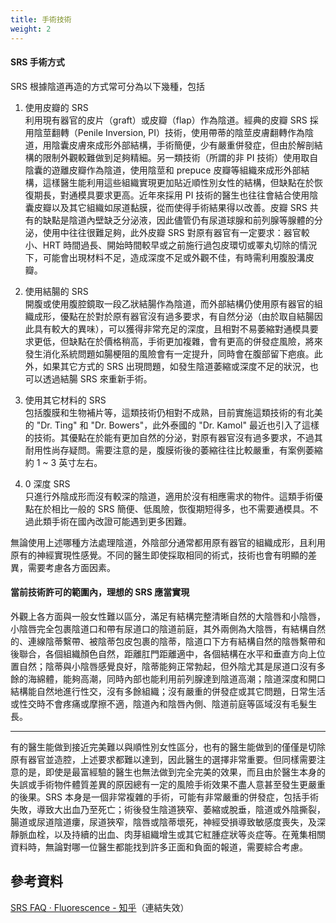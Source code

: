 ```yaml
---
title: 手術技術
weight: 2
---
```


#### SRS 手術方式

SRS 根據陰道再造的方式常可分為以下幾種，包括

1. 使用皮瓣的 SRS\
   利用現有器官的皮片（graft）或皮瓣（flap）作為陰道。經典的皮瓣 SRS 採用陰莖翻轉（Penile Inversion, PI）技術，使用帶蒂的陰莖皮膚翻轉作為陰道，用陰囊皮膚來成形外部結構，手術簡便，少有嚴重併發症，但由於解剖結構的限制外觀較難做到足夠精細。另一類技術（所謂的非 PI 技術）使用取自陰囊的遊離皮瓣作為陰道，使用陰莖和 prepuce 皮瓣等組織來成形外部結構，這樣醫生能利用這些組織實現更加貼近順性別女性的結構，但缺點在於恢復期長，對通模具要求更高。近年來採用 PI 技術的醫生也往往會結合使用陰囊皮瓣以及其它組織如尿道黏膜，從而使得手術結果得以改善。皮瓣 SRS 共有的缺點是陰道內壁缺乏分泌液，因此儘管仍有尿道球腺和前列腺等腺體的分泌，使用中往往很難足夠，此外皮瓣 SRS 對原有器官有一定要求：器官較小、HRT 時間過長、開始時間較早或之前施行過包皮環切或睪丸切除的情況下，可能會出現材料不足，造成深度不足或外觀不佳，有時需利用腹股溝皮瓣。

1. 使用結腸的 SRS\
   開腹或使用腹腔鏡取一段乙狀結腸作為陰道，而外部結構仍使用原有器官的組織成形，優點在於對於原有器官沒有過多要求，有自然分泌（由於取自結腸因此具有較大的異味），可以獲得非常充足的深度，且相對不易萎縮對通模具要求更低，但缺點在於價格稍高，手術更加複雜，會有更高的併發症風險，將來發生消化系統問題如腸梗阻的風險會有一定提升，同時會在腹部留下疤痕。此外，如果其它方式的 SRS 出現問題，如發生陰道萎縮或深度不足的狀況，也可以透過結腸 SRS 來重新手術。

1. 使用其它材料的 SRS\
   包括腹膜和生物補片等，這類技術仍相對不成熟，目前實施這類技術的有北美的 "Dr. Ting" 和 "Dr. Bowers"，此外泰國的 "Dr. Kamol" 最近也引入了這樣的技術。其優點在於能有更加自然的分泌，對原有器官沒有過多要求，不過其耐用性尚存疑問。需要注意的是，腹膜術後的萎縮往往比較嚴重，有案例萎縮約 1 ~ 3 英寸左右。

1. 0 深度 SRS\
   只進行外陰成形而沒有較深的陰道，適用於沒有相應需求的物件。這類手術優點在於相比一般的 SRS 簡便、低風險，恢復期短得多，也不需要通模具。不過此類手術在國內改證可能遇到更多困難。

無論使用上述哪種方法處理陰道，外陰部分通常都用原有器官的組織成形，且利用原有的神經實現性感覺。不同的醫生即使採取相同的術式，技術也會有明顯的差異，需要考慮各方面因素。

#### 當前技術許可的範圍內，理想的 SRS 應當實現

外觀上各方面與一般女性難以區分，滿足有結構完整清晰自然的大陰唇和小陰唇，小陰唇完全包裹陰道口和帶有尿道口的陰道前庭，其外兩側為大陰唇，有結構自然的、連線陰蒂繫帶、被陰蒂包皮包裹的陰蒂，陰道口下方有結構自然的陰唇繫帶和後聯合，各個組織顏色自然，距離肛門距離適中，各個結構在水平和垂直方向上位置自然；陰蒂與小陰唇感覺良好，陰蒂能夠正常勃起，但外陰尤其是尿道口沒有多餘的海綿體，能夠高潮，同時內部也能利用前列腺達到陰道高潮；陰道深度和開口結構能自然地進行性交，沒有多餘組織；沒有嚴重的併發症或其它問題，日常生活或性交時不會疼痛或摩擦不適，陰道內和陰唇內側、陰道前庭等區域沒有毛髮生長。

---

有的醫生能做到接近完美難以與順性別女性區分，也有的醫生能做到的僅僅是切除原有器官並造腔，上述要求都難以達到，因此醫生的選擇非常重要。但同樣需要注意的是，即使是最富經驗的醫生也無法做到完全完美的效果，而且由於醫生本身的失誤或手術物件體質差異的原因總有一定的風險手術效果不盡人意甚至發生更嚴重的後果。SRS 本身是一個非常複雜的手術，可能有非常嚴重的併發症，包括手術失敗，導致大出血乃至死亡；術後發生陰道狹窄、萎縮或脫垂，陰道或外陰撕裂，腸道或尿道陰道瘻，尿道狹窄，陰唇或陰蒂壞死，神經受損導致敏感度喪失，及深靜脈血栓，以及持續的出血、肉芽組織增生或其它紅腫症狀等炎症等。在蒐集相關資料時，無論對哪一位醫生都能找到許多正面和負面的報道，需要綜合考慮。

## 參考資料

[SRS FAQ · Fluorescence - 知乎](https://zhuanlan.zhihu.com/p/161673959)（連結失效）
